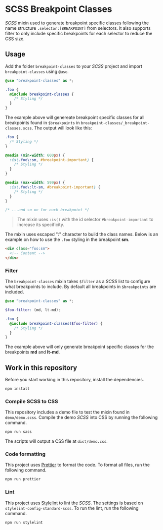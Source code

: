 # SCSS Breakpoint Classes

[_SCSS_](https://sass-lang.com/) mixin used to generate breakpoint specific classes following the name structure `.selector:[BREAKPOINT]` from selectors. It also supports filter to only include specific breakpoints for each selector to reduce the CSS size.

## Usage

Add the folder `breakpoint-classes` to your _SCSS_ project and import `breakpoint-classes` using `@use`.

```scss
@use "breakpoint-classes" as *;

.foo {
  @include breakpoint-classes {
    /* Styling */
  }
}
```

The example above will genereate breakpoint specific classes for all breakpoints found in `$breakpoints` in `breakpoint-classes/_breakpoint-classes.scss`. The output will look like this:

```css
.foo {
  /* Styling */
}

@media (min-width: 600px) {
  :is(.foo\:sm, #breakpoint-important) {
    /* Styling */
  }
}

@media (max-width: 599px) {
  :is(.foo\:lt-sm, #breakpoint-important) {
    /* Styling */
  }
}

/* ...and so on for each breakpoint */
```

> The mixin uses `:is()` with the id selector `#breakpoint-important` to increase its specificity.

The mixin uses escaped ":" character to build the class names. Below is an example on how to use the `.foo` styling in the breakpoint **sm**.

```html
<div class="foo:sm">
  <!-- Content -->
</div>
```

### Filter

The `breakpoint-classes` mixin takes `$filter` as a _SCSS_ list to configure what breakpoints to include. By default all breakpoints in `$breakpoints` are included.

```scss
@use "breakpoint-classes" as *;

$foo-filter: (md, lt-md);

.foo {
  @include breakpoint-classes($foo-filter) {
    /* Styling */
  }
}
```

The example above will only generate breakpoint specific classes for the breakpoints **md** and **lt-md**.

## Work in this repository

Before you start working in this repository, install the dependencies.

```bash
npm install
```

### Compile SCSS to CSS

This repository includes a demo file to test the mixin found in `demo/demo.scss`. Compile the demo _SCSS_ into CSS by running the following command.

```bash
npm run sass
```

The scripts will output a CSS file at `dist/demo.css`.

### Code formatting

This project uses [Prettier](https://prettier.io/) to format the code. To format all files, run the following command.

```bash
npm run prettier
```

### Lint

This project uses [Stylelint](https://stylelint.io) to lint the _SCSS_. The settings is based on `stylelint-config-standard-scss`. To run the lint, run the following command.

```bash
npm run stylelint
```
